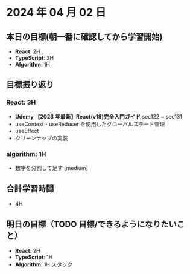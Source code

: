 # 2024 年 04 月 02 日

## 本日の目標(朝一番に確認してから学習開始)

-   **React**: 2H
-   **TypeScript**: 2H
-   **Algorithm**: 1H

## 目標振り返り

### React: 3H

-   **Udemy 【2023 年最新】React(v18)完全入門ガイド** sec122 ~ sec131
-   useContext・useReducer を使用したグローバルステート管理
-   useEffect
-   クリーンナップの実装

### algorithm: 1H

-   数字を分割して足す [medium]

## 合計学習時間

-   4H

## 明日の目標（TODO 目標/できるようになりたいこと）

-   **React**: 2H
-   **TypeScript**: 1H
-   **Algorithm**: 1H スタック
